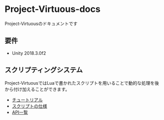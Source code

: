 # Project-Virtuous-docs

Project-Virtuousのドキュメントです

## 要件

- Unity 2018.3.0f2

## スクリプティングシステム

Project-VirtuousではLuaで書かれたスクリプトを用いることで動的な処理を後から付け加えることができます。

- [チュートリアル](docs/Tutorial.md)
- [スクリプトの仕様](docs/ScriptSpecs.md)
- [API一覧](docs/APIs.md)